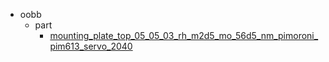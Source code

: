 * oobb
  * part
    * [mounting_plate_top_05_05_03_rh_m2d5_mo_56d5_nm_pimoroni_pim613_servo_2040](oobb/part/mounting_plate_top_05_05_03_rh_m2d5_mo_56d5_nm_pimoroni_pim613_servo_2040)
